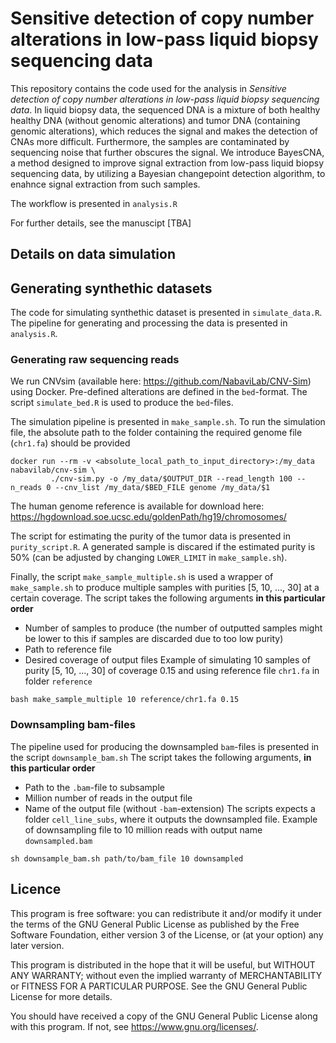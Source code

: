 # Sensitive detection of copy number alterations in low-pass liquid biopsy sequencing data

This repository contains the code used for the analysis in _Sensitive detection of copy number alterations in low-pass liquid biopsy sequencing data_. In liquid biopsy data, the sequenced DNA is a mixture of both healthy healthy DNA (without genomic alterations) and tumor DNA (containing genomic alterations), which reduces the signal and makes the detection of CNAs more difficult. Furthermore, the samples are contaminated by sequencing noise that further obscures the signal. We introduce BayesCNA, a method designed to improve signal extraction from low-pass liquid biopsy sequencing data, by utilizing a Bayesian changepoint detection algorithm, to enahnce signal extraction from such samples.

The workflow is presented in `analysis.R`

For further details, see the manuscipt [TBA]

## Details on data simulation

## Generating synthethic datasets

The code for simulating synthethic dataset is presented in `simulate_data.R`. The pipeline for generating and processing the data is presented in `analysis.R`.

### Generating raw sequencing reads

We run CNVsim (available here: https://github.com/NabaviLab/CNV-Sim) using Docker. Pre-defined alterations are defined in the `bed`-format. The script `simulate_bed.R` is used to produce the `bed`-files. 

The simulation pipeline is presented in `make_sample.sh`. To run the simulation file, the absolute path to the folder containing the required genome file (`chr1.fa`) should be provided

```
docker run --rm -v <absolute_local_path_to_input_directory>:/my_data nabavilab/cnv-sim \
         ./cnv-sim.py -o /my_data/$OUTPUT_DIR --read_length 100 --n_reads 0 --cnv_list /my_data/$BED_FILE genome /my_data/$1
```
The human genome reference is available for download here: https://hgdownload.soe.ucsc.edu/goldenPath/hg19/chromosomes/

The script for estimating the purity of the tumor data is presented in `purity_script.R`. A generated sample is discared if the estimated purity is 50% (can be adjusted by changing `LOWER_LIMIT` in `make_sample.sh`). 

Finally, the script `make_sample_multiple.sh` is used a wrapper of `make_sample.sh` to produce multiple samples with purities [5, 10, ..., 30] at a certain coverage. The script takes the following arguments __in this particular order__
- Number of samples to produce (the number of outputted samples might be lower to this if samples are discarded due to too low purity)
- Path to reference file
- Desired coverage of output files
Example of simulating 10 samples of purity [5, 10, ..., 30] of coverage 0.15 and using reference file `chr1.fa` in folder `reference`
```
bash make_sample_multiple 10 reference/chr1.fa 0.15
```

### Downsampling bam-files

The pipeline used for producing the downsampled `bam`-files is presented in the script `downsample_bam.sh`
The script takes the following arguments, __in this particular order__
- Path to the `.bam`-file to subsample
- Million number of reads in the output file
- Name of the output file (without `-bam`-extension)
The scripts expects a folder `cell_line_subs`, where it outputs the downsampled file. Example of downsampling file to 10 million reads with output name `downsampled.bam`

```
sh downsample_bam.sh path/to/bam_file 10 downsampled
```

## Licence

This program is free software: you can redistribute it and/or modify it under the terms of the GNU General Public License as published by the Free Software Foundation, either version 3 of the License, or (at your option) any later version.

This program is distributed in the hope that it will be useful, but WITHOUT ANY WARRANTY; without even the implied warranty of MERCHANTABILITY or FITNESS FOR A PARTICULAR PURPOSE.  See the GNU General Public License for more details.

You should have received a copy of the GNU General Public License along with this program.  If not, see <https://www.gnu.org/licenses/>.
